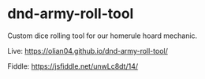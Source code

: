 # dnd-army-roll-tool

Custom dice rolling tool for our homerule hoard mechanic.

Live: https://olian04.github.io/dnd-army-roll-tool/

Fiddle: https://jsfiddle.net/unwLc8dt/14/
